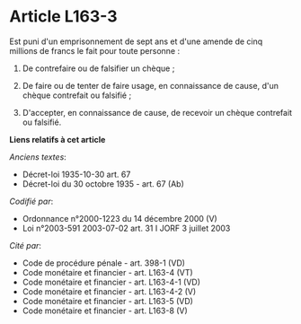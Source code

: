 # Article L163-3

Est puni d'un emprisonnement de sept ans et d'une amende de cinq millions de francs le fait pour toute personne :

1. De contrefaire ou de falsifier un chèque ;

2. De faire ou de tenter de faire usage, en connaissance de cause, d'un chèque contrefait ou falsifié ;

3. D'accepter, en connaissance de cause, de recevoir un chèque contrefait ou falsifié.

**Liens relatifs à cet article**

_Anciens textes_:

  - Décret-loi 1935-10-30 art. 67
  - Décret-loi du 30 octobre 1935 - art. 67 (Ab)

_Codifié par_:

  - Ordonnance n°2000-1223 du 14 décembre 2000 (V)
  - Loi n°2003-591 2003-07-02 art. 31 I JORF 3 juillet 2003

_Cité par_:

  - Code de procédure pénale - art. 398-1 (VD)
  - Code monétaire et financier - art. L163-4 (VT)
  - Code monétaire et financier - art. L163-4-1 (VD)
  - Code monétaire et financier - art. L163-4-2 (V)
  - Code monétaire et financier - art. L163-5 (VD)
  - Code monétaire et financier - art. L163-8 (V)
